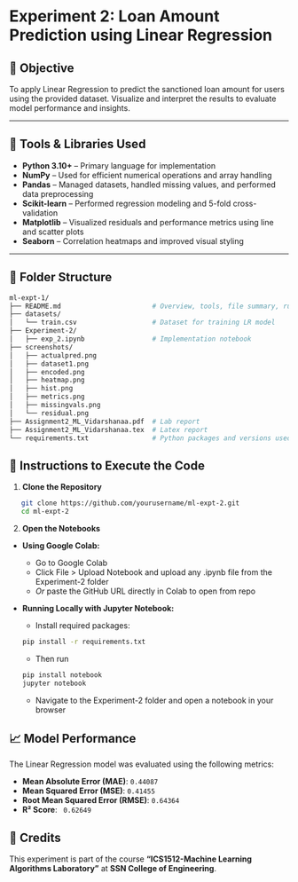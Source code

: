 # Experiment 2:  Loan Amount Prediction using Linear Regression

## 🎯 Objective
To apply Linear Regression to predict the sanctioned loan amount for users using the provided dataset. Visualize and interpret the results to evaluate model performance and insights.

---

## 🧰 Tools & Libraries Used
- **Python 3.10+** – Primary language for implementation
- **NumPy** – Used for efficient numerical operations and array handling
- **Pandas** – Managed datasets, handled missing values, and performed data preprocessing
- **Scikit-learn** – Performed regression modeling and 5-fold cross-validation
- **Matplotlib** – Visualized residuals and performance metrics using line and scatter plots
- **Seaborn** – Correlation heatmaps and improved visual styling


---

## 📁 Folder Structure
```bash
ml-expt-1/
├── README.md                       # Overview, tools, file summary, run instructions
├── datasets/
│   └── train.csv                   # Dataset for training LR model
├── Experiment-2/
│   ├── exp_2.ipynb                 # Implementation notebook
├── screenshots/
│   ├── actualpred.png             
│   ├── dataset1.png
│   ├── encoded.png
│   ├── heatmap.png
│   ├── hist.png
│   ├── metrics.png
│   ├── missingvals.png
│   └── residual.png
├── Assignment2_ML_Vidarshanaa.pdf  # Lab report
├── Assignment2_ML_Vidarshanaa.tex  # Latex report
└── requirements.txt                # Python packages and versions used
```

## 🚀 Instructions to Execute the Code

1. **Clone the Repository**
```bash
   git clone https://github.com/yourusername/ml-expt-2.git
   cd ml-expt-2
```

2. **Open the Notebooks**
- **Using Google Colab:**
  - Go to Google Colab
  - Click File > Upload Notebook and upload any .ipynb file from the Experiment-2 folder
  - *Or* paste the GitHub URL directly in Colab to open from repo
    
- **Running Locally with Jupyter Notebook:**
  - Install required packages:
  ```bash
  pip install -r requirements.txt
  ```
  - Then run
  ```bash
  pip install notebook
  jupyter notebook
  ```
  - Navigate to the Experiment-2 folder and open a notebook in your browser

## 📈 Model Performance
The Linear Regression model was evaluated using the following metrics:

- **Mean Absolute Error (MAE)**: `0.44087`
- **Mean Squared Error (MSE)**: `0.41455`
- **Root Mean Squared Error (RMSE)**: `0.64364`
- **R² Score**: ` 0.62649`

## 🙌 Credits

This experiment is part of the course **“ICS1512-Machine Learning Algorithms Laboratory”** at **SSN College of Engineering**.
